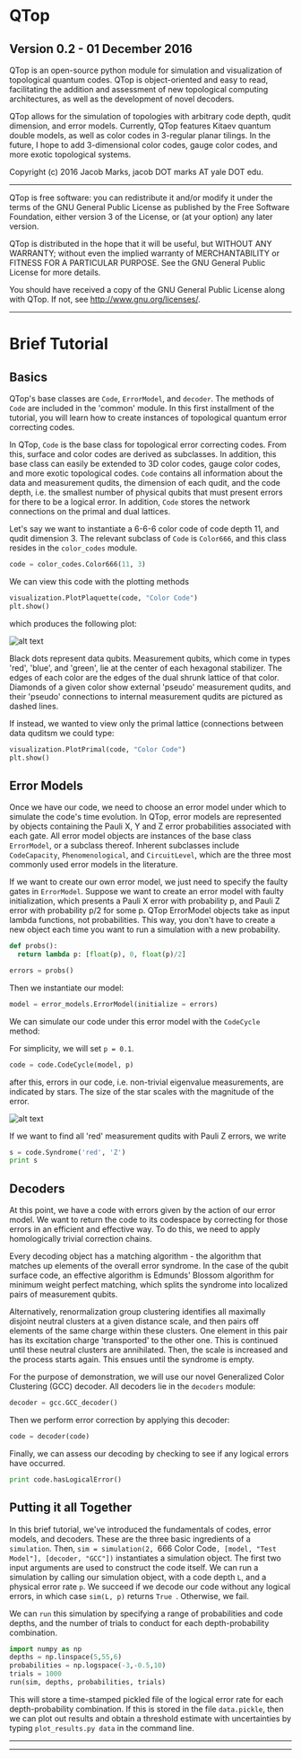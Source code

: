 # QTop
## Version 0.2 - 01 December 2016

QTop is an open-source python module for simulation and visualization of 
topological quantum codes. QTop is object-oriented and easy to read,
facilitating the addition and assessment of new topological computing
architectures, as well as the development of novel decoders.

QTop allows for the simulation of topologies with arbitrary code depth,
qudit dimension, and error models. Currently, QTop features Kitaev quantum 
double models, as well as color codes in 3-regular planar tilings. In 
the future, I hope to add 3-dimensional color codes, gauge color codes, and 
more exotic topological systems.


Copyright (c) 2016 Jacob Marks, jacob DOT marks AT yale DOT edu.

---
QTop is free software: you can redistribute it and/or modify
it under the terms of the GNU General Public License as published by
the Free Software Foundation, either version 3 of the License, or
(at your option) any later version.

QTop is distributed in the hope that it will be useful,
but WITHOUT ANY WARRANTY; without even the implied warranty of
MERCHANTABILITY or FITNESS FOR A PARTICULAR PURPOSE.  See the
GNU General Public License for more details.

You should have received a copy of the GNU General Public License
along with QTop.  If not, see <http://www.gnu.org/licenses/>.

---

# Brief Tutorial

## Basics
QTop's base classes are `Code`, `ErrorModel`, and `decoder`. The methods of `Code` are included in the 'common' module. In this first installment of the tutorial, you will learn how to create instances of topological quantum error correcting codes.

In QTop, `Code` is the base class for topological error correcting codes. From this, surface and color codes are derived as subclasses. In addition, this base class can easily be extended to 3D color codes, gauge color codes, and more exotic topological codes. `Code` contains all information about the data and measurement qudits, the dimension of each qudit, and the code depth, i.e. the smallest number of physical qubits that must present errors for there to be a logical error. In addition, `Code` stores the network connections on the primal and dual lattices.

Let's say we want to instantiate a 6-6-6 color code of code depth 11, and qudit dimension 3. The relevant subclass of `Code` is `Color666`, and this class resides in the `color_codes` module. 

```python
code = color_codes.Color666(11, 3)
```

We can view this code with the plotting methods

```python
visualization.PlotPlaquette(code, "Color Code")
plt.show()
```

which produces the following plot:

![alt text](/visualizations/Kitaev_Toric_Code.png)

Black dots represent data qubits. Measurement qubits, which come in types 'red', 'blue', and 'green', lie at the center of each hexagonal stabilizer. The edges of each color are the edges of the dual shrunk lattice of that color. Diamonds of a given color show external 'pseudo' measurement qudits, and their 'pseudo' connections to internal measurement qudits are pictured as dashed lines.

If instead, we wanted to view only the primal lattice (connections between data quditsm we could type:

```python
visualization.PlotPrimal(code, "Color Code")
plt.show()
```

## Error Models

Once we have our code, we need to choose an error model under which to simulate the code's time evolution. In QTop, error models are represented by objects containing the Pauli X, Y and Z error probabilities associated with each gate. All error model objects are instances of the base class `ErrorModel`, or a subclass thereof. Inherent subclasses include `CodeCapacity`, `Phenomenological`, and `CircuitLevel`, which are the three most commonly used error models in the literature.

If we want to create our own error model, we just need to specify the faulty gates in `ErrorModel`. Suppose we want to create an error model with faulty initialization, which presents a Pauli X error with probability p, and Pauli Z error with probability p/2 for some p. 
QTop ErrorModel objects take as input lambda functions, not probabilities. This way, you don't have to create a new object each time you want to run a simulation with a new probability.

```python
def probs():
  return lambda p: [float(p), 0, float(p)/2]

errors = probs()
```




Then we instantiate our model:

```python
model = error_models.ErrorModel(initialize = errors)
```

We can simulate our code under this error model with the `CodeCycle` method:

For simplicity, we will set `p = 0.1`.


```python
code = code.CodeCycle(model, p)
```

after this, errors in our code, i.e. non-trivial eigenvalue measurements, are indicated by stars. The size of the star scales with the magnitude of the error.

![alt text](/visualizations/KTC_with_errors.png)

If we want to find all 'red' measurement qudits with Pauli Z errors, we write

```python
s = code.Syndrome('red', 'Z')
print s
```

## Decoders

At this point, we have a code with errors given by the action of our error model. We want to return the code to its codespace by correcting for those errors in an efficient and effective way. To do this, we need to apply homologically trivial correction chains.

Every decoding object has a matching algorithm - the algorithm that matches up elements of the overall error syndrome. In the case of the qubit surface code, an effective algorithm is Edmunds' Blossom algorithm for minimum weight perfect matching, which splits the syndrome into localized pairs of measurement qubits.

Alternatively, renormalization group clustering identifies all maximally disjoint neutral clusters at a given distance scale, and then pairs off elements of the same charge within these clusters. One element in this pair has its excitation charge 'transported' to the other one. This is continued until these neutral clusters are annihilated. Then, the scale is increased and the process starts again. This ensues until the syndrome is empty.

For the purpose of demonstration, we will use our novel Generalized Color Clustering (GCC) decoder. All decoders lie in the `decoders` module:

```python
decoder = gcc.GCC_decoder()
```

Then we perform error correction by applying this decoder:

```python
code = decoder(code)
```

Finally, we can assess our decoding by checking to see if any logical errors have occurred. 

```python
print code.hasLogicalError()
```

## Putting it all Together

In this brief tutorial, we've introduced the fundamentals of codes, error models, and decoders. These are the three basic ingredients of a `simulation`. Then, `sim = simulation(2, `666 Color Code`, [model, "Test Model"], [decoder, "GCC"])` instantiates a simulation object. The first two input arguments are used to construct the code itself. We can run a simulation by calling our simulation object, with a code depth `L`, and a physical error rate `p`. We succeed if we decode our code without any logical errors, in which case `sim(L, p)` returns `True `. Otherwise, we fail.

We can `run` this simulation by specifying a range of probabilities and code depths, and the number of trials to conduct for each depth-probability combination.

```python
import numpy as np
depths = np.linspace(5,55,6)
probabilities = np.logspace(-3,-0.5,10)
trials = 1000
run(sim, depths, probabilities, trials)
```
This will store a time-stamped pickled file of the logical error rate for each depth-probability combination. If this is stored in the file `data.pickle`, then we can plot out results and obtain a threshold estimate with uncertainties by typing `plot_results.py data` in the command line.


---









---

